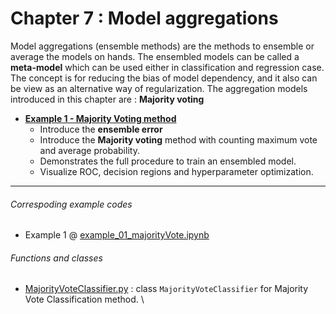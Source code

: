 # Chapter 7 : Model aggregations
Model aggregations (ensemble methods) are the methods to ensemble or average the models on hands. The ensembled models can be called a **meta-model** which can be used either in classification and regression case. The concept is for reducing the bias of model dependency, and it also can be view as an alternative way of regularization. The aggregation models introduced in this chapter are : **Majority voting**

- [**Example 1 - Majority Voting method**](example_01_majorityVote.ipynb)
   - Introduce the **ensemble error**
   - Introduce the **Majority voting** method with counting maximum vote and average probability.
   - Demonstrates the full procedure to train an ensembled model.
   - Visualize ROC, decision regions and hyperparameter optimization.

---
###### Correspoding example codes
* Example 1 @ [example_01_majorityVote.ipynb](example_01_majorityVote.ipynb)

###### Functions and classes  
* [MajorityVoteClassifier.py](MajorityVoteClassifier.py) : class `MajorityVoteClassifier` for Majority Vote Classification method. \
